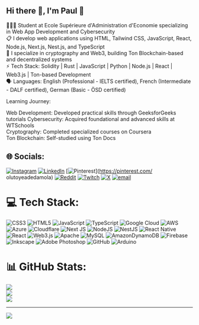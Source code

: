 ## Hi there 👋, I'm Paul 👾<br>

👩🏽‍💻 Student at Ecole Supérieure d'Administration d'Economie specializing in Web App Development and Cybersecurity<br>
📋 I develop web applications using HTML, Tailwind CSS, JavaScript, React, Node.js, Next.js, Nest.js, and TypeScript<br>
🧱 I specialize in cryptography and Web3, building Ton Blockchain-based and decentralized systems<br> 
⚡ Tech Stack: Solidity | Rust | JavaScript | Python | Node.js | React | Web3.js | Ton-based Development<br> 
🗣 Languages: English (Professional - IELTS certified), French (Intermediate - DALF certified), German (Basic - ÖSD certified)<br>

Learning Journey:<br>

Web Development: Developed practical skills through GeeksforGeeks tutorials
Cybersecurity: Acquired foundational and advanced skills at WTSchools<br>
Cryptography: Completed specialized courses on Coursera<br>
Ton Blockchain: Self-studied using Ton Docs<br>

## 🌐 Socials:
[![Instagram](https://img.shields.io/badge/Instagram-%23E4405F.svg?logo=Instagram&logoColor=white)](https://instagram.com/i_am_ultimate_official) [![LinkedIn](https://img.shields.io/badge/LinkedIn-%230077B5.svg?logo=linkedin&logoColor=white)](https://linkedin.com/in/jinx-guzzman-201831335) [![Pinterest](https://img.shields.io/badge/Pinterest-%23E60023.svg?logo=Pinterest&logoColor=white)](https://pinterest.com/ olutoyeadedamola) [![Reddit](https://img.shields.io/badge/Reddit-%23FF4500.svg?logo=Reddit&logoColor=white)](https://reddit.com/user/i_am_ultimate_100) [![Twitch](https://img.shields.io/badge/Twitch-%239146FF.svg?logo=Twitch&logoColor=white)](https://twitch.tv/i_am_ultimate_100) [![X](https://img.shields.io/badge/X-black.svg?logo=X&logoColor=white)](https://x.com/I_am_Olutoye) [![email](https://img.shields.io/badge/Email-D14836?logo=gmail&logoColor=white)](mailto:olutoyeadeda) 

# 💻 Tech Stack:
![CSS3](https://img.shields.io/badge/css3-%231572B6.svg?style=flat&logo=css3&logoColor=white) ![HTML5](https://img.shields.io/badge/html5-%23E34F26.svg?style=flat&logo=html5&logoColor=white) ![JavaScript](https://img.shields.io/badge/javascript-%23323330.svg?style=flat&logo=javascript&logoColor=%23F7DF1E) ![TypeScript](https://img.shields.io/badge/typescript-%23007ACC.svg?style=flat&logo=typescript&logoColor=white) ![Google Cloud](https://img.shields.io/badge/GoogleCloud-%234285F4.svg?style=flat&logo=google-cloud&logoColor=white) ![AWS](https://img.shields.io/badge/AWS-%23FF9900.svg?style=flat&logo=amazon-aws&logoColor=white) ![Azure](https://img.shields.io/badge/azure-%230072C6.svg?style=flat&logo=microsoftazure&logoColor=white) ![Cloudflare](https://img.shields.io/badge/Cloudflare-F38020?style=flat&logo=Cloudflare&logoColor=white) ![Next JS](https://img.shields.io/badge/Next-black?style=flat&logo=next.js&logoColor=white) ![NodeJS](https://img.shields.io/badge/node.js-6DA55F?style=flat&logo=node.js&logoColor=white) ![NestJS](https://img.shields.io/badge/nestjs-%23E0234E.svg?style=flat&logo=nestjs&logoColor=white) ![React Native](https://img.shields.io/badge/react_native-%2320232a.svg?style=flat&logo=react&logoColor=%2361DAFB) ![React](https://img.shields.io/badge/react-%2320232a.svg?style=flat&logo=react&logoColor=%2361DAFB) ![Web3.js](https://img.shields.io/badge/web3.js-F16822?style=flat&logo=web3.js&logoColor=white) ![Apache](https://img.shields.io/badge/apache-%23D42029.svg?style=flat&logo=apache&logoColor=white) ![MySQL](https://img.shields.io/badge/mysql-4479A1.svg?style=flat&logo=mysql&logoColor=white) ![AmazonDynamoDB](https://img.shields.io/badge/Amazon%20DynamoDB-4053D6?style=flat&logo=Amazon%20DynamoDB&logoColor=white) ![Firebase](https://img.shields.io/badge/firebase-a08021?style=flat&logo=firebase&logoColor=ffcd34) ![Inkscape](https://img.shields.io/badge/Inkscape-e0e0e0?style=flat&logo=inkscape&logoColor=080A13) ![Adobe Photoshop](https://img.shields.io/badge/adobe%20photoshop-%2331A8FF.svg?style=flat&logo=adobe%20photoshop&logoColor=white) ![GitHub](https://img.shields.io/badge/github-%23121011.svg?style=flat&logo=github&logoColor=white) ![Arduino](https://img.shields.io/badge/-Arduino-00979D?style=flat&logo=Arduino&logoColor=white)
# 📊 GitHub Stats:
![](https://github-readme-stats.vercel.app/api?username=Ultimate-100-creator&theme=tokyonight&hide_border=false&include_all_commits=true&count_private=false)<br/>
![](https://nirzak-streak-stats.vercel.app/?user=Ultimate-100-creator&theme=tokyonight&hide_border=false)<br/>
![](https://github-readme-stats.vercel.app/api/top-langs/?username=Ultimate-100-creator&theme=tokyonight&hide_border=false&include_all_commits=true&count_private=false&layout=compact)

---
[![](https://visitcount.itsvg.in/api?id=Ultimate-100-creator&icon=0&color=0)](https://visitcount.itsvg.in)

<!-- Proudly created with GPRM ( https://gprm.itsvg.in ) -->
